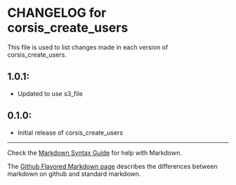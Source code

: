 # CHANGELOG for corsis_create_users

This file is used to list changes made in each version of corsis_create_users.

## 1.0.1:

* Updated to use s3_file

## 0.1.0:

* Initial release of corsis_create_users

- - -
Check the [Markdown Syntax Guide](http://daringfireball.net/projects/markdown/syntax) for help with Markdown.

The [Github Flavored Markdown page](http://github.github.com/github-flavored-markdown/) describes the differences between markdown on github and standard markdown.
